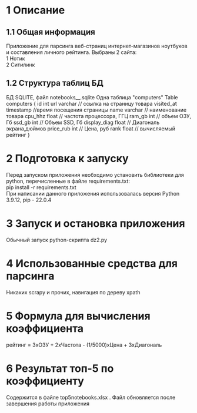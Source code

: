 # 1 Описание 
## 1.1 Общая информация 
Приложение для парсинга веб-страниц интернет-магазинов ноутбуков и составления личного рейтинга. 
Выбраны 2 сайта:  
1 Нотик  
2 Ситилинк  

## 1.2 Структура таблиц БД
БД SQLITE, файл notebooks__.sqlite
Одна таблица "computers"
Table computers {
  id int 
  url varchar // ссылка на страницу товара
  visited_at timestamp //время посещения страницы
  name varchar // наименование товара
  cpu_hhz float // частота процессора, ГГЦ
  ram_gb int // объем ОЗУ, Гб
  ssd_gb int // Объем SSD, Гб
  display_diag float // Диагональ экрана,дюймов
  price_rub int // Цена, руб
  rank float // вычисляемый рейтинг
}

# 2 Подготовка к запуску
Перед запуском приложения необходимо установить библиотеки для python, перечисленные в файле requirements.txt:  
pip install -r requirements.txt  
При написании данного приложения использовалась версия Python 3.9.12, pip - 22.0.4  

# 3 Запуск и остановка приложения
Обычный запуск python-скрипта dz2.py

# 4 Использованные средства для парсинга
Никаких scrapy и прочих, навигация по дереву xpath

# 5 Формула для вычисления коэффициента
рейтинг = 3хОЗУ + 2хЧастота - (1/5000)хЦена + 3хДиагональ

# 6 Результат топ-5 по коэффициенту
Содержится в файле top5notebooks.xlsx . Файл обновляется после завершения работы приложения